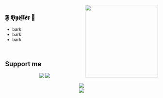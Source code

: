 <img align="right" width="240" src="https://1.bp.blogspot.com/-ErLgseJGir8/YXG6Kkn0HXI/AAAAAAAA_vM/QT_7B_M8pB8HHtwfI8SJDOcT8TJIGSyJACLcBGAsYHQ/s800/Cameron-Frye-garage-Ferris-Bueller-movie.jpg" />
<h2>𝕱 𝕭̣𝖚̣𝖊̇𝖑̣𝖑̇𝖊̇𝖗 🌹</h2>
<ul>
<li>bark</li>
<li>bark</li>
 <li>bark</li>
</ul>

<br>

<h2>Support me</h2>

<p align="center">
<a href="https://paypal.me/" alt="Paypal"><img src="https://img.shields.io/badge/PayPal-support-blue.svg?logo=paypal"></a>
<a href="https://www.patreon.com/" alt="Patreon"><img src="https://img.shields.io/badge/Patreon-support-red.svg?logo=patreon"></a>
</p>

<div align="center">
  <img src="https://github-readme-stats.vercel.app/api?username=teelrabbit&include_all_commits=true&theme=highcontrast&show_icons=true&count_private=true">
  <br />
  <img src="https://github-readme-stats.vercel.app/api/top-langs/?username=teelrabbit&langs_count=10&hide=html,css,makefile,batchfile&theme=highcontrast">
</div>
